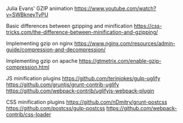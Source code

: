 Julia Evans' GZIP animation
https://www.youtube.com/watch?v=SWBkneyTyPU

Basic differences between gzipping and minification
https://css-tricks.com/the-difference-between-minification-and-gzipping/

Implementing gzip on nginx
https://www.nginx.com/resources/admin-guide/compression-and-decompression/

Implementing gzip on apache
https://gtmetrix.com/enable-gzip-compression.html

JS minification plugins
https://github.com/terinjokes/gulp-uglify
https://github.com/gruntjs/grunt-contrib-uglify
https://github.com/webpack-contrib/uglifyjs-webpack-plugin

CSS minification plugins
https://github.com/nDmitry/grunt-postcss
https://github.com/postcss/gulp-postcss
https://github.com/webpack-contrib/css-loader